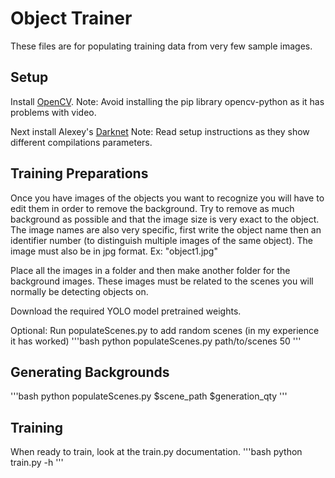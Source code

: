 # Object Trainer
These files are for populating training data from very few sample images.
## Setup
Install [OpenCV](https://www.pyimagesearch.com/2018/08/15/how-to-install-opencv-4-on-ubuntu/).
Note: Avoid installing the pip library opencv-python as it has problems with video.

Next install Alexey's [Darknet](https://github.com/AlexeyAB/darknet)
Note: Read setup instructions as they show different compilations parameters.

## Training Preparations
Once you have images of the objects you want to recognize you will have to edit them in order to remove the background. Try to remove as much background as possible and that the image size is very exact to the object.
The image names are also very specific, first write the object name then an identifier number (to distinguish multiple images of the same object). The image must also be in jpg format. Ex: "object1.jpg"

Place all the images in a folder and then make another folder for the background images. These images must be related to the scenes you will normally be detecting objects on.

Download the required YOLO model pretrained weights.

Optional: Run populateScenes.py to add random scenes (in my experience it has worked)
'''bash
python populateScenes.py path/to/scenes 50
'''

## Generating Backgrounds
'''bash
python populateScenes.py $scene_path $generation_qty
'''

## Training
When ready to train, look at the train.py documentation.
'''bash
python train.py -h
'''
